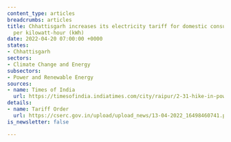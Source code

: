 ```yaml
---
content_type: articles
breadcrumbs: articles
title: Chhattisgarh increases its electricity tariff for domestic consumers by $.0013
  per kilowatt-hour (kWh)
date: 2022-04-20 07:00:00 +0000
states:
- Chhattisgarh
sectors:
- Climate Change and Energy
subsectors:
- Power and Renewable Energy
sources:
- name: Times of India
  url: https://timesofindia.indiatimes.com/city/raipur/2-31-hike-in-power-tariff-in-cg/articleshow/90831501.cms
details:
- name: Tariff Order
  url: https://cserc.gov.in/upload/upload_news/13-04-2022_16498460741.pdf
is_newsletter: false

---
```

